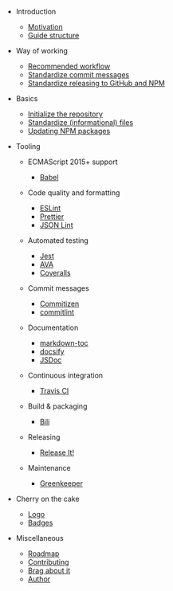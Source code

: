 - Introduction

  - [Motivation](sections/1-introduction/motivation.md)
  - [Guide structure](sections/1-introduction/guide-structure.md)

- Way of working

  - [Recommended workflow](sections/2-way-of-working/recommended-workflow.md)
  - [Standardize commit messages](sections/2-way-of-working/standardize-commit-messages.md)
  - [Standardize releasing to GitHub and NPM](sections/2-way-of-working/standardize-releasing-to-github-and-npm.md)

- Basics

  - [Initialize the repository](sections/3-basics/initialize-the-repository.md)
  - [Standardize (informational) files](sections/3-basics/standardize-informational-files.md)
  - [Updating NPM packages](sections/3-basics/updating-npm-packages.md)

- Tooling

    - ECMAScript 2015+ support

        - [Babel](sections/4-tooling/babel.md)

    - Code quality and formatting

        - [ESLint](sections/4-tooling/eslint.md)
        - [Prettier](sections/4-tooling/prettier.md)
        - [JSON Lint](sections/4-tooling/json-lint.md)

    - Automated testing

        - [Jest](sections/4-tooling/jest.md)
        - [AVA](sections/4-tooling/ava.md)
        - [Coveralls](sections/4-tooling/coveralls.md)

    - Commit messages

        - [Commitizen](sections/4-tooling/commitizen.md)
        - [commitlint](sections/4-tooling/commitlint.md)

    - Documentation

        - [markdown-toc](sections/4-tooling/markdown-toc.md)
        - [docsify](sections/4-tooling/docsify.md)
        - [JSDoc](sections/4-tooling/jsdoc.md)

    - Continuous integration

        - [Travis CI](sections/4-tooling/travis-ci.md)

    - Build & packaging

        - [Bili](sections/4-tooling/bili.md)

    - Releasing

        - [Release It!](sections/4-tooling/release-it.md)

    - Maintenance

        - [Greenkeeper](sections/4-tooling/greenkeeper.md)

- Cherry on the cake

  - [Logo](sections/5-cherry-on-the-cake/logo.md)
  - [Badges](sections/5-cherry-on-the-cake/badges.md)

- Miscellaneous

  - [Roadmap](sections/6-misc/roadmap.md)
  - [Contributing](sections/6-misc/contributing.md)
  - [Brag about it](sections/6-misc/brag-about-it.md)
  - [Author](sections/6-misc/author.md)
